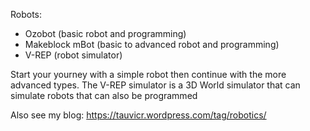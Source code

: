 Robots:
* Ozobot (basic robot and programming)
* Makeblock mBot (basic to advanced robot and programming)
* V-REP (robot simulator)

Start your yourney with a simple robot then continue with the more advanced types.
The V-REP simulator is a 3D World simulator that can simulate robots that can also be programmed

Also see my blog: https://tauvicr.wordpress.com/tag/robotics/
